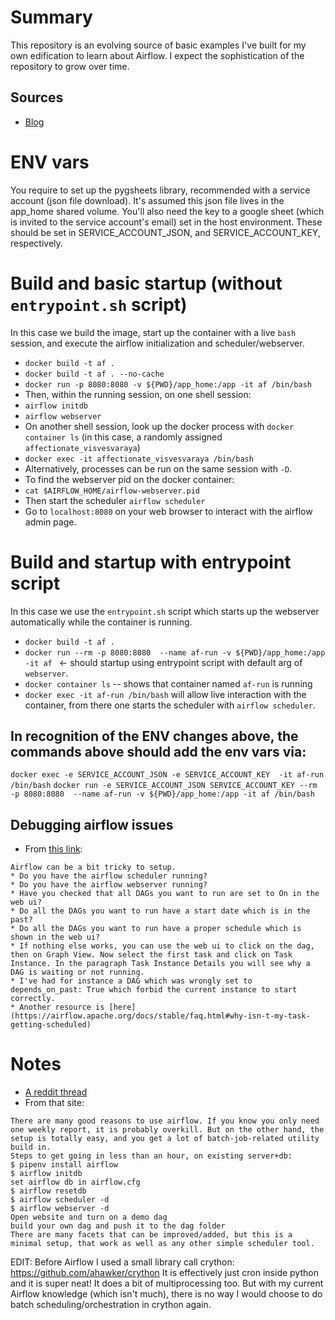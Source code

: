 # Summary
This repository is an evolving source of basic examples I've built for my own edification to learn about Airflow. I expect the sophistication of the repository to grow over time. 
## Sources
* [Blog](http://blog.adnansiddiqi.me/getting-started-with-apache-airflow/?utm_source=r_dataengineering_airflow&utm_medium=reddit_dataengineering&utm_campaign=c_r_dataengineering_airflow)


# ENV vars
You require to set up the pygsheets library, recommended with a service account (json file download). It's assumed this json file lives in the app_home shared volume. 
You'll also need the key to a google sheet (which is invited to the service account's email) set in the host environment.
These should be set in SERVICE_ACCOUNT_JSON, and SERVICE_ACCOUNT_KEY, respectively. 

# Build and basic startup (without `entrypoint.sh` script)
In this case we build the image, start up the container with a live `bash` session, and execute the airflow initialization and scheduler/webserver. 
* `docker build -t af .`
* `docker build -t af . --no-cache`
* `docker run -p 8080:8080 -v ${PWD}/app_home:/app -it af /bin/bash`
* Then, within the running session, on one shell session:
* `airflow initdb`
* `airflow webserver`
* On another shell session, look up the docker process with `docker container ls` (in this case, a randomly assigned `affectionate_visvesvaraya`)
* `docker exec -it affectionate_visvesvaraya /bin/bash`
* Alternatively, processes can be run on the same session with `-D`.
* To find the webserver pid on the docker container: 
* `cat $AIRFLOW_HOME/airflow-webserver.pid`
* Then start the scheduler `airflow scheduler`
* Go to `localhost:8080` on your web browser to interact with the airflow admin page. 

# Build and startup with entrypoint script
In this case we use the `entrypoint.sh` script which starts up the webserver automatically while the container is running. 
* `docker build -t af .`
* `docker run --rm -p 8080:8080  --name af-run -v ${PWD}/app_home:/app -it af ` <- should startup using entrypoint script with default arg of `webserver`. 
* `docker container ls` -- shows that container named `af-run` is running
* `docker exec -it af-run /bin/bash` will allow live interaction with the container, from there one starts the scheduler with `airflow scheduler`. 

## In recognition of the ENV changes above, the commands above should add the env vars via:
`docker exec -e SERVICE_ACCOUNT_JSON -e SERVICE_ACCOUNT_KEY  -it af-run /bin/bash`
`docker run -e SERVICE_ACCOUNT_JSON SERVICE_ACCOUNT_KEY --rm -p 8080:8080  --name af-run -v ${PWD}/app_home:/app -it af /bin/bash`


## Debugging airflow issues
* From [this link](https://stackoverflow.com/a/49047832):
```
Airflow can be a bit tricky to setup.
* Do you have the airflow scheduler running?
* Do you have the airflow webserver running?
* Have you checked that all DAGs you want to run are set to On in the web ui?
* Do all the DAGs you want to run have a start date which is in the past?
* Do all the DAGs you want to run have a proper schedule which is shown in the web ui?
* If nothing else works, you can use the web ui to click on the dag, then on Graph View. Now select the first task and click on Task Instance. In the paragraph Task Instance Details you will see why a DAG is waiting or not running.
* I've had for instance a DAG which was wrongly set to depends_on_past: True which forbid the current instance to start correctly.
* Another resource is [here](https://airflow.apache.org/docs/stable/faq.html#why-isn-t-my-task-getting-scheduled)
```

# Notes
* [A reddit thread](https://www.reddit.com/r/datascience/comments/dz4fqa/could_i_use_apache_airflow_to_automate_weekly/)
* From that site:
```
There are many good reasons to use airflow. If you know you only need one weekly report, it is probably overkill. But on the other hand, the setup is totally easy, and you get a lot of batch-job-related utility build in.
Steps to get going in less than an hour, on existing server+db:
$ pipenv install airflow
$ airflow initdb
set airflow db in airflow.cfg
$ airflow resetdb
$ airflow scheduler -d
$ airflow webserver -d
Open website and turn on a demo dag
build your own dag and push it to the dag folder
There are many facets that can be improved/added, but this is a minimal setup, that work as well as any other simple scheduler tool.
```
EDIT:
Before Airflow I used a small library call crython: https://github.com/ahawker/crython
It is effectively just cron inside python and it is super neat! It does a bit of multiprocessing too. But with my current Airflow knowledge (which isn't much), there is no way I would choose to do batch scheduling/orchestration in crython again.

